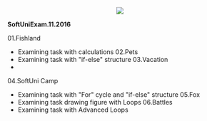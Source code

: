 <p align="center"><a href="http://softuni.bg"><img src="http://www.nakov.com/wp-content/uploads/2014/01/Software-University-Logo-blue-horizontal.png" /></a></p>

 <b>SoftUniExam.11.2016 </b> 

01.Fishland 
- Examining task with calculations
02.Pets
- Examining task with "if-else" structure
03.Vacation
-
04.SoftUni Camp
- Examining task  with "For" cycle and "if-else" structure
05.Fox 
- Examining task drawing figure with Loops
06.Battles
- Examining task with Advanced Loops
